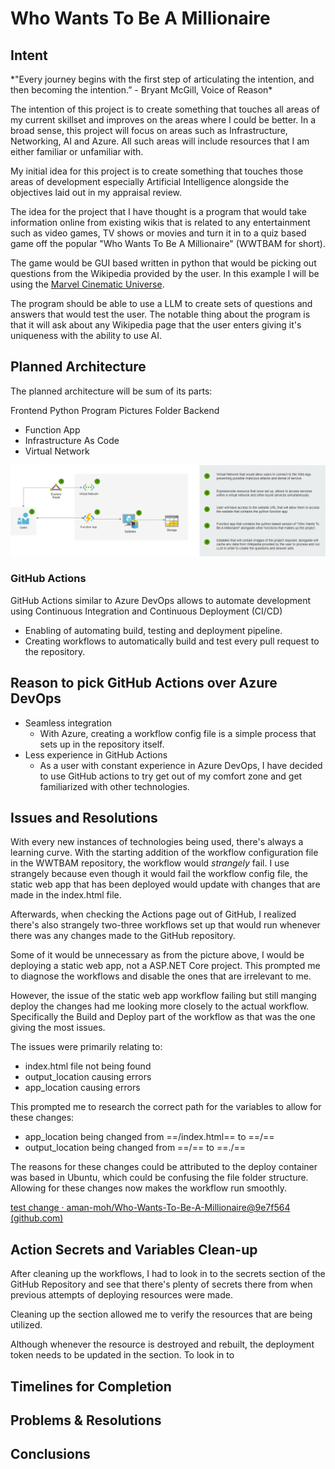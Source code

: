 <h1>Who Wants To Be A Millionaire</h1>

<h2>Intent</h2>
*"Every journey begins with the first step of articulating the intention, and then becoming the intention.” - Bryant McGill, Voice of Reason*

The intention of this project is to create something that touches all areas of my current skillset and improves on the areas where I could be better. In a broad sense, this project will focus on areas such as Infrastructure, Networking, AI and Azure. All such areas will include resources that I am either familiar or unfamiliar with.

My initial idea for this project is to create something that touches those areas of development especially Artificial Intelligence alongside the objectives laid out in my appraisal review.

The idea for the project that I have thought is a program that would take information online from existing wikis that is related to any entertainment such as video games, TV shows or movies and turn it in to a quiz based game off the popular "Who Wants To Be A Millionaire" (WWTBAM for short).

The game would be GUI based written in python that would be picking out questions from the Wikipedia provided by the user. In this example I will be using the [Marvel Cinematic Universe](https://en.wikipedia.org/wiki/Marvel_Cinematic_Universe).

The program should be able to use a LLM to create sets of questions and answers that would test the user. The notable thing about the program is that it will ask about any Wikipedia page that the user enters giving it's uniqueness with the ability to use AI.


<h2>Planned Architecture</h2>

The planned architecture will be sum of its parts:

Frontend
Python Program
Pictures Folder
Backend
- Function App
- Infrastructure As Code
- Virtual Network

![Architecture Diagram](./million_pics/WWTBAM%20Diagram.drawio.png)

<h3>GitHub Actions</h3>

GitHub Actions similar to Azure DevOps allows to automate development using Continuous Integration and Continuous Deployment (CI/CD)
- Enabling of automating build, testing and deployment pipeline.
- Creating workflows to automatically build and test every pull request to the repository.

## Reason to pick GitHub Actions over Azure DevOps 
- Seamless integration
	- With Azure, creating a workflow config file is a simple process that sets up in the repository itself.
- Less experience in GitHub Actions
	- As a user with constant experience in Azure DevOps, I have decided to use GitHub actions to try get out of my comfort zone and get familiarized with other technologies.

## Issues and Resolutions

With every new instances of technologies being used, there's always a learning curve. With the starting addition of the workflow configuration file in the WWTBAM repository, the workflow would *strangely* fail. I use strangely because even though it would fail the workflow config file, the static web app that has been deployed would update with changes that are made in the index.html file.

Afterwards, when checking the Actions page out of GitHub, I realized there's also strangely two-three workflows set up that would run whenever there was any changes made to the GitHub repository. 


Some of it would be unnecessary as from the picture above, I would be deploying a static web app, not a ASP.NET Core project. This prompted me to diagnose the workflows and disable the ones that are irrelevant to me. 

However, the issue of the static web app workflow failing but still manging deploy the changes had me looking more closely to the actual workflow.  Specifically the Build and Deploy part of the workflow as that was the one giving the most issues.

The issues were primarily relating to:
- index.html file not being found
- output_location causing errors
- app_location causing errors

This prompted me to research the correct path for the variables to allow for these changes:
- app_location being changed from ==/index.html== to ==/==
- output_location being changed from ==/== to ==./== 


The reasons for these changes could be attributed to the deploy container was based in Ubuntu, which could be confusing the file folder structure. Allowing for these changes now makes the workflow run smoothly.

[test change · aman-moh/Who-Wants-To-Be-A-Millionaire@9e7f564 (github.com)](https://github.com/aman-moh/Who-Wants-To-Be-A-Millionaire/actions/runs/8925216514/job/24513387520)


## Action Secrets and Variables Clean-up

After cleaning up the workflows, I had to look in to the secrets section of the GitHub Repository and see that there's plenty of secrets there from when previous attempts of deploying resources were made. 

Cleaning up the section allowed me to verify the resources that are being utilized.

Although whenever the resource is destroyed and rebuilt, the deployment token needs to be updated in the section. To look in to


<h2>Timelines for Completion</h2>

<h2>Problems & Resolutions</h2>

<h2>Conclusions</h2>

